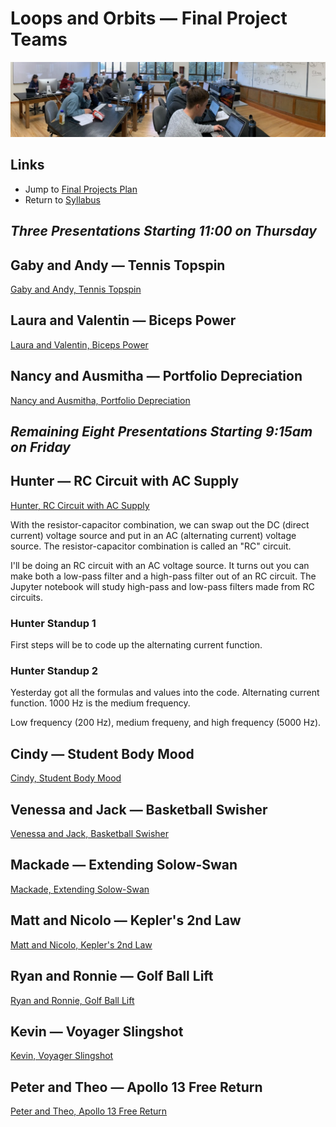 # Loops and Orbits &mdash; Final Project Teams

![Class at Work](./photos/ClassAtWork.jpeg)

## Links

* Jump to [Final Projects Plan](./plan.md)
* Return to [Syllabus](http://physics.stmarys-ca.edu/faculty/brianhill/courses/Jan033/20J/index.html)

## *Three Presentations Starting 11:00 on Thursday*

## Gaby and Andy &mdash; Tennis Topspin

[Gaby and Andy, Tennis Topspin](./gaby_andy/tennis_topspin.md)

## Laura and Valentin &mdash; Biceps Power

[Laura and Valentin, Biceps Power](./gaby_andy/biceps_power.md)

## Nancy and Ausmitha &mdash; Portfolio Depreciation

[Nancy and Ausmitha, Portfolio Depreciation](./nancy_ausmitha/portfolio_depreciation.md)

## *Remaining Eight Presentations Starting 9:15am on Friday*

## Hunter &mdash; RC Circuit with AC Supply

[Hunter, RC Circuit with AC Supply](./hunter/rc_circuit_ac_supply.md)

With the resistor-capacitor combination, we can swap out the DC (direct current) voltage source and put in an AC (alternating current) voltage source. The resistor-capacitor combination is called an "RC" circuit.

I'll be doing an RC circuit with an AC voltage source. It turns out you can make both a low-pass filter and a high-pass filter out of an RC circuit. The Jupyter notebook will study high-pass and low-pass filters made from RC circuits.

### Hunter Standup 1

First steps will be to code up the alternating current function.

### Hunter Standup 2

Yesterday got all the formulas and values into the code. Alternating current function. 1000 Hz is the medium frequency.

Low frequency (200 Hz), medium frequeny, and high frequency (5000 Hz).

## Cindy &mdash; Student Body Mood

[Cindy, Student Body Mood](./cindy/student_body_mood.md)

## Venessa and Jack &mdash; Basketball Swisher

[Venessa and Jack, Basketball Swisher](./venessa_jack/basketball_swisher.md)

## Mackade &mdash; Extending Solow-Swan

[Mackade, Extending Solow-Swan](./mackade/extending_solow_swan.md)

## Matt and Nicolo &mdash; Kepler's 2nd Law

[Matt and Nicolo, Kepler's 2nd Law](./matt_nicolo/keplers_2nd_law.md)

## Ryan and Ronnie &mdash; Golf Ball Lift

[Ryan and Ronnie, Golf Ball Lift](./ryan_ronnie/golf_ball_lift.md)

## Kevin &mdash; Voyager Slingshot

[Kevin, Voyager Slingshot](./kevin/voyager_slingshot.md)

## Peter and Theo &mdash; Apollo 13 Free Return

[Peter and Theo, Apollo 13 Free Return](./peter_and_theo/apollo_13_free_return.md)
